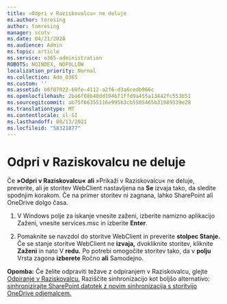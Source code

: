 ```yaml
---
title: »Odpri v Raziskovalcu« ne deluje
ms.author: toresing
author: tomresing
manager: scotv
ms.date: 04/21/2020
ms.audience: Admin
ms.topic: article
ms.service: o365-administration
ROBOTS: NOINDEX, NOFOLLOW
localization_priority: Normal
ms.collection: Adm_O365
ms.custom: ''
ms.assetid: b8f07022-69fe-4112-a2f6-d3a6cedb966c
ms.openlocfilehash: 2ba6f08b40dd194bf1ffd9a455a134a2fc553b51
ms.sourcegitcommit: ab75f66355116e995b3cb5505465b31989339e28
ms.translationtype: MT
ms.contentlocale: sl-SI
ms.lasthandoff: 08/13/2021
ms.locfileid: "58321877"
---
```

# <a name="open-with-explorer-isnt-working"></a>Odpri v Raziskovalcu ne deluje

Če **»Odpri v Raziskovalcu«** **ali** »Prikaži v Raziskovalcu« ne deluje, preverite, ali je storitev WebClient nastavljena na **Se** izvaja tako, da sledite spodnjim korakom. Če na primer storitev ni zagnana, lahko SharePoint ali OneDrive dolgo časa. 
  
1. V Windows polje za iskanje vnesite zaženi, izberite namizno aplikacijo Zaženi, vnesite services.msc in izberite **Enter**.
    
2. Pomaknite se navzdol do storitve WebClient in preverite **stolpec Stanje.** Če se stanje storitve WebClient ne **izvaja,** dvokliknite storitev, kliknite **Zaženi** in nato V **redu.** Po potrebi omogočite storitev tako, da v **polju** Vrsta zagona **izberete** Ročno **ali** Samodejno. 
    
**Opomba:** Če želite odpraviti težave z odpiranjem v Raziskovalcu, glejte [Odpiranje v Raziskovalcu.](https://go.microsoft.com/fwlink/?linkid=871665) Raziščite sinhronizacijo kot boljšo alternativo: [sinhronizirajte SharePoint datotek z novim sinhronizacija s storitvijo OneDrive odjemalcem.](https://go.microsoft.com/fwlink/?linkid=871666) 
  

